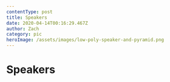 ```yaml
---
contentType: post
title: Speakers
date: 2020-04-14T00:16:29.467Z
author: Zach
category: pic
heroImage: /assets/images/low-poly-speaker-and-pyramid.png
---
```

# Speakers